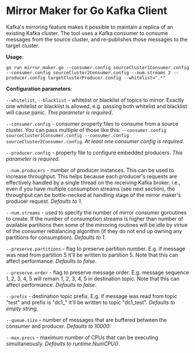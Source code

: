 Mirror Maker for Go Kafka Client
================================

Kafka's mirroring feature makes it possible to maintain a replica of an existing Kafka cluster.
The tool uses a Kafka consumer to consume messages from the source cluster, and re-publishes those messages to the target cluster.

**Usage**:

`go run mirror_maker.go --consumer.config sourceCluster1Consumer.config --consumer.config sourceCluster2Consumer.config --num.streams 2 --producer.config targetClusterProducer.config --whitelist=".*"`

**Configuration parameters**:

`--whitelist`, `--blacklist` - whitelist or blacklist of topics to mirror. Exactly one whitelist or blacklist is allowed, e.g. passing both whitelist and blacklist will cause panic. *This parameter is required*.

`--consumer.config` - consumer property files to consume from a source cluster. You can pass multiple of those like this: `--consumer.config sourceCluster1Consumer.config --consumer.config sourceCluster2Consumer.config`. *At least one consumer config is required*.

`--producer.config` - property file to configure embedded producers. *This parameter is required*.

`--num.producers` - number of producer instances. This can be used to increase throughput. This helps because each producer's requests are effectively handled by a single thread on the receiving Kafka broker. i.e., even if you have multiple consumption streams (see next section), the throughput can be bottle-necked at handling stage of the mirror maker's producer request. *Defaults to 1*.

`--num.streams` - used to specify the number of mirror consumer goroutines to create. If the number of consumption streams is higher than number of available partitions then some of the mirroring routines will be idle by virtue of the consumer rebalancing algorithm (if they do not end up owning any partitions for consumption). *Defaults to 1*.

`--preserve.partitions` - flag to preserve partition number. E.g. if message was read from partition 5 it'll be written to partition 5. Note that this can affect performance. *Defaults to false*.

`--preserve.order` - flag to preserve message order. E.g. message sequence 1, 2, 3, 4, 5 will remain 1, 2, 3, 4, 5 in destination topic. Note that this can affect performance. *Defaults to false*.

`--prefix` - destination topic prefix. E.g. if message was read from topic "test" and prefix is "dc1_" it'll be written to topic "dc1_test". *Defaults to empty string*.

`--queue.size` - number of messages that are buffered between the consumer and producer. *Defaults to 10000*.

`--max.procs` - maximum number of CPUs that can be executing simultaneously. *Defaults to runtime.NumCPU()*.